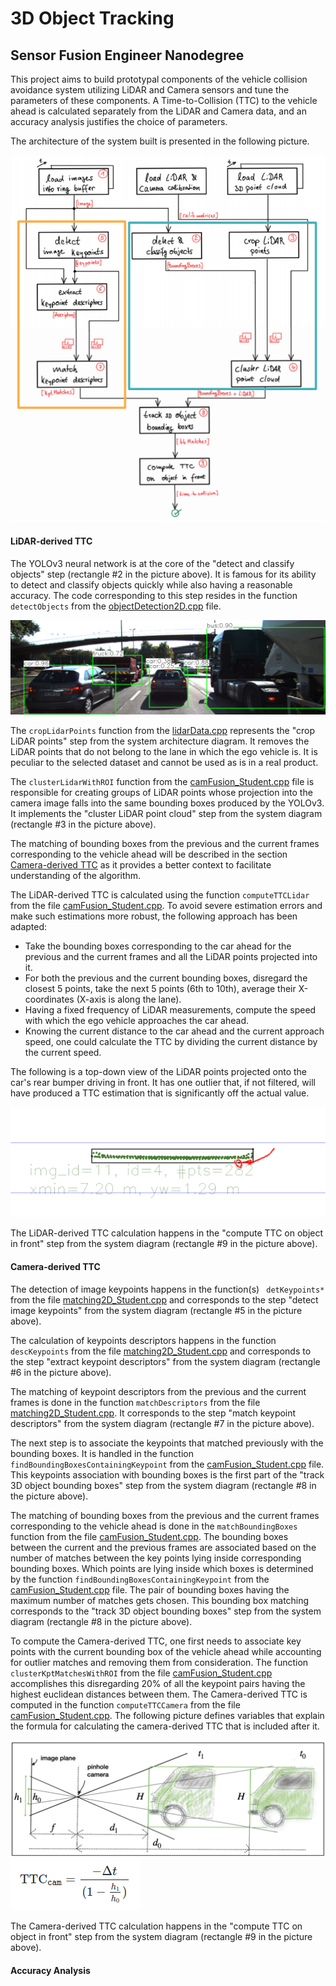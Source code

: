 # 3D Object Tracking
## Sensor Fusion Engineer Nanodegree

This project aims to build prototypal components of the vehicle collision avoidance system utilizing 
LiDAR and Camera sensors and tune the parameters of these components. A Time-to-Collision (TTC) to 
the vehicle ahead is calculated separately from the LiDAR and Camera data, and an accuracy analysis 
justifies the choice of parameters.

The architecture of the system built is presented in the following picture.

![sys-arch.png](pics/sys-arch.png)

#### LiDAR-derived TTC

The YOLOv3 neural network is at the core of the "detect and classify objects" step (rectangle #2 in the picture above). 
It is famous for its ability to detect and classify objects quickly while also having a reasonable accuracy.
The code corresponding to this step resides in the function `detectObjects` from the 
[objectDetection2D.cpp](src/objectDetection2D.cpp) file.

![yolov3.png](pics/yolov3.png)

The `cropLidarPoints` function from the [lidarData.cpp](src/lidarData.cpp)  represents the "crop LiDAR points" 
step from the system architecture diagram. It removes the LiDAR points that do not belong to the lane in which 
the ego vehicle is. It is peculiar to the selected dataset and cannot be used as is in a real product.

The `clusterLidarWithROI` function from the [camFusion_Student.cpp](src/camFusion_Student.cpp) file is responsible 
for creating groups of LiDAR points whose projection into the camera image falls into the same bounding boxes 
produced by the YOLOv3. It implements the "cluster LiDAR point cloud" step from the system diagram 
(rectangle #3 in the picture above).


The matching of bounding boxes from the previous and the current frames corresponding to the vehicle ahead will 
be described in the section [Camera-derived TTC](#camera-derived-ttc) as it provides a better context to 
facilitate understanding of the algorithm.


The LiDAR-derived TTC is calculated using the function `computeTTCLidar` from the file 
[camFusion_Student.cpp](src/camFusion_Student.cpp). To avoid severe estimation errors and make such estimations 
more robust, the following approach has been adapted:
- Take the bounding boxes corresponding to the car ahead for the previous and the current frames and 
  all the LiDAR points projected into it.
- For both the previous and the current bounding boxes, disregard the closest 5 points, 
  take the next 5 points (6th to 10th), average their X-coordinates (X-axis is along the lane).
- Having a fixed frequency of LiDAR measurements, compute the speed with which the ego vehicle approaches the car ahead.
- Knowing the current distance to the car ahead and the current approach speed, one could calculate the TTC 
  by dividing the current distance by the current speed.

The following is a top-down view of the LiDAR points projected onto the car's rear bumper driving in front. 
It has one outlier that, if not filtered, will have produced a TTC estimation that is significantly 
off the actual value.

![lidar-top-down-outlier.png](pics/lidar-top-down-outlier.png)

The LiDAR-derived TTC calculation happens in the "compute TTC on object in front" step from the system diagram 
(rectangle #9 in the picture above).

#### Camera-derived TTC

The detection of image keypoints happens in the function(s) ` detKeypoints*` from the file 
[matching2D_Student.cpp](src/matching2D_Student.cpp) and corresponds to the step "detect image keypoints" 
from the system diagram (rectangle #5 in the picture above).

The calculation of keypoints descriptors happens in the function `descKeypoints` from the file 
[matching2D_Student.cpp](src/matching2D_Student.cpp) and corresponds to the step "extract keypoint descriptors" 
from the system diagram (rectangle #6 in the picture above).

The matching of keypoint descriptors from the previous and the current frames is done in the function 
`matchDescriptors` from the file [matching2D_Student.cpp](src/matching2D_Student.cpp). 
It corresponds to the step "match keypoint descriptors" from the system diagram (rectangle #7 in the picture above).

The next step is to associate the keypoints that matched previously with the bounding boxes. 
It is handled in the function `findBoundingBoxesContainingKeypoint` from the 
[camFusion_Student.cpp](src/camFusion_Student.cpp) file. This keypoints association with bounding boxes is 
the first part of the "track 3D object bounding boxes" step from the system diagram (rectangle #8 in the picture above).

The matching of bounding boxes from the previous and the current frames corresponding to the vehicle ahead is done
in the `matchBoundingBoxes` function from the file [camFusion_Student.cpp](src/camFusion_Student.cpp).
The bounding boxes between the current and the previous frames are associated based on the number of matches between
the key points lying inside corresponding bounding boxes. Which points are lying inside which boxes is determined by 
the function `findBoundingBoxesContainingKeypoint` from the [camFusion_Student.cpp](src/camFusion_Student.cpp) file.
The pair of bounding boxes having the maximum number of matches gets chosen. This bounding box matching corresponds to
the "track 3D object bounding boxes" step from the system diagram (rectangle #8 in the picture above).


To compute the Camera-derived TTC, one first needs to associate key points with the current bounding box of the vehicle 
ahead while accounting for outlier matches and removing them from consideration. 
The function `clusterKptMatchesWithROI` from the file [camFusion_Student.cpp](src/camFusion_Student.cpp) accomplishes 
this disregarding 20% of all the keypoint pairs having the highest euclidean distances between them. 
The Camera-derived TTC is computed in the function `computeTTCCamera` from the file 
[camFusion_Student.cpp](src/camFusion_Student.cpp). The following picture defines variables that explain the formula 
for calculating the camera-derived TTC that is included after it.

![cam-vars.png](pics/cam-vars.png)  
![ttc-cam-formula.png](pics/ttc-cam-formula.png)

The Camera-derived TTC calculation happens in the "compute TTC on object in front" step from the system diagram
(rectangle #9 in the picture above).

#### Accuracy Analysis

